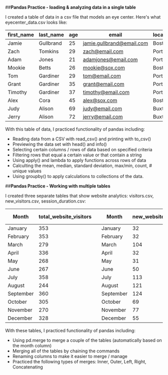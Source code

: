 ##**Pandas Practice - loading & analyzing data in a single table**

I created a table of data in a csv file that models an eye center. Here's what eyecenter_data.csv looks like: 

| first_name | last_name | age | email                     | location_city | location_state | contacts_or_eyeglasses | vision_insurance | 
|------------|-----------|-----|---------------------------|---------------|----------------|------------------------|------------------| 
| Jamie      | Gullbrand | 25  | jamie.gullbrand@email.com | Boston        | Massachusetts  | none                   | yes              | 
| Zach       | Tomkins   | 29  | zach@email.com            | Portland      | Maine          | contacts               | no               | 
| Adam       | Jones     | 21  | adamjones@email.com       | Portland      | Maine          | eyeglasses             | no               | 
| Mookie     | Betts     | 26  | mookie@sox.com            | Boston        | Massachusetts  | none                   | yes              | 
| Tom        | Gardiner  | 29  | tom@email.com             | Portland      | Maine          | contacts               | no               | 
| Grant      | Gardiner  | 35  | grant@email.com           | Portland      | Maine          | contacts               | no               | 
| Timothy    | Gardiner  | 37  | timothy@email.com         | Portland      | Maine          | contacts               | no               | 
| Alex       | Cora      | 45  | alex@sox.com              | Boston        | Massachusetts  | contacts               | yes              | 
| Judy       | Alison    | 69  | judy@email.com            | Buxton        | Maine          | eyeglasses             | yes              | 
| Jerry      | Alison    | 72  | jerry@email.com           | Buxton        | Maine          | eyeglasses             | no               | 

With this table of data, I practiced functionality of pandas including: 
- Reading data from a CSV with read_csv() and printing with to_csv()
- Previewing the data set with head() and info()
- Selecting certain columns / rows of data based on specified criteria
- Filtering rows that equal a certain value or that contain a string
- Using apply() and lambda to apply functions across rows of data
- Calculting the mean, median, standard deviation, max/min, count, # unique values
- Using groupby() to apply calculations to collections of the data.


##**Pandas Practice - Working with multiple tables**

I created three separate tables that show website analytics: visitors.csv, new_visitors.csv, session_duration.csv: 

| Month     | total_website_visitors |  | Month     | new_website_visitors |  | Month     | Session Duration | 
|-----------|------------------------|--|-----------|----------------------|--|-----------|------------------| 
| January   | 353                    |  | January   | 32                   |  | January   | 17               | 
| February  | 353                    |  | February  | 32                   |  | February  | 12               | 
| March     | 279                    |  | March     | 104                  |  | March     | 10               | 
| April     | 336                    |  | April     | 32                   |  | April     | 16               | 
| May       | 268                    |  | May       | 31                   |  | May       | 9                | 
| June      | 267                    |  | June      | 50                   |  | June      | 17               | 
| July      | 358                    |  | July      | 113                  |  | July      | 2                | 
| August    | 244                    |  | August    | 121                  |  | August    | 3                | 
| September | 360                    |  | September | 124                  |  | September | 8                | 
| October   | 305                    |  | October   | 69                   |  | October   | 3                | 
| November  | 270                    |  | November  | 77                   |  | November  | 20               | 
| December  | 328                    |  | December  | 55                   |  | December  | 4                | 

 With these tables, I practiced functionality of pandas including:
 - Using pd.merge to merge a couple of the tables (automatically based on the month column)
 - Merging all of the tables by chaining the commands
 - Renaming columns to make it easier to merge / manage
 - Practiced the following types of merges: Inner, Outer, Left, Right, Concatenating
